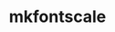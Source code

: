 ---
title: "mkfontscale"
layout: cache
categories: [package, develop]
meta: {"versions": ["1.2.3"], "compilers": ["gcc@=10.2.1", "gcc@=10.5.0", "gcc@=11.1.0", "gcc@=11.4.0", "gcc@=13.3.0", "oneapi@=2024.2.1"], "oss": ["centos7", "rhel8", "ubuntu20.04", "ubuntu22.04"], "platforms": ["linux"], "targets": ["aarch64", "x86_64_v3"], "stacks": ["data-vis-sdk", "developer-tools-aarch64-linux-gnu", "developer-tools-manylinux2014", "developer-tools-x86_64_v3-linux-gnu", "e4s", "e4s-oneapi", "hep", "root"], "num_specs": 44, "num_specs_by_stack": {"root": 44, "developer-tools-manylinux2014": 1, "developer-tools-x86_64_v3-linux-gnu": 7, "developer-tools-aarch64-linux-gnu": 7, "data-vis-sdk": 8, "hep": 7, "e4s": 7, "e4s-oneapi": 7}}
spec_details: [{"hash": "u5yucfjzbs7wf4ephrh3nslanwlytaxt", "compiler": "gcc@=10.2.1", "versions": ["1.2.3"], "os": "centos7", "platform": "linux", "target": "x86_64_v3", "variants": ["build_system=autotools"], "stacks": ["root", "developer-tools-manylinux2014"], "size": "-", "tarball": "https://binaries.spack.io/develop/build_cache/linux-centos7-x86_64_v3/gcc-10.2.1/mkfontscale-1.2.3/linux-centos7-x86_64_v3-gcc-10.2.1-mkfontscale-1.2.3-u5yucfjzbs7wf4ephrh3nslanwlytaxt.spack"}, {"hash": "hd4e5jm5iye7velejhe36ai3q353ture", "compiler": "gcc@=10.5.0", "versions": ["1.2.3"], "os": "centos7", "platform": "linux", "target": "x86_64_v3", "variants": ["build_system=autotools"], "stacks": ["root", "developer-tools-x86_64_v3-linux-gnu"], "size": "-", "tarball": "https://binaries.spack.io/develop/build_cache/linux-centos7-x86_64_v3/gcc-10.5.0/mkfontscale-1.2.3/linux-centos7-x86_64_v3-gcc-10.5.0-mkfontscale-1.2.3-hd4e5jm5iye7velejhe36ai3q353ture.spack"}, {"hash": "rrx6ft55xblj6pwgn4vdwfsdyjvorfmr", "compiler": "gcc@=10.5.0", "versions": ["1.2.3"], "os": "centos7", "platform": "linux", "target": "x86_64_v3", "variants": ["build_system=autotools"], "stacks": ["root", "developer-tools-x86_64_v3-linux-gnu"], "size": "-", "tarball": "https://binaries.spack.io/develop/build_cache/linux-centos7-x86_64_v3/gcc-10.5.0/mkfontscale-1.2.3/linux-centos7-x86_64_v3-gcc-10.5.0-mkfontscale-1.2.3-rrx6ft55xblj6pwgn4vdwfsdyjvorfmr.spack"}, {"hash": "4wt6y6grotzxafmyc2kzh5v4kbltcxci", "compiler": "gcc@=10.5.0", "versions": ["1.2.3"], "os": "centos7", "platform": "linux", "target": "x86_64_v3", "variants": ["build_system=autotools"], "stacks": ["root", "developer-tools-x86_64_v3-linux-gnu"], "size": "-", "tarball": "https://binaries.spack.io/develop/build_cache/linux-centos7-x86_64_v3/gcc-10.5.0/mkfontscale-1.2.3/linux-centos7-x86_64_v3-gcc-10.5.0-mkfontscale-1.2.3-4wt6y6grotzxafmyc2kzh5v4kbltcxci.spack"}, {"hash": "dttll6ev7axzh6dw5dpz73dwnmmssjhn", "compiler": "gcc@=10.5.0", "versions": ["1.2.3"], "os": "centos7", "platform": "linux", "target": "x86_64_v3", "variants": ["build_system=autotools"], "stacks": ["root", "developer-tools-x86_64_v3-linux-gnu"], "size": "-", "tarball": "https://binaries.spack.io/develop/build_cache/linux-centos7-x86_64_v3/gcc-10.5.0/mkfontscale-1.2.3/linux-centos7-x86_64_v3-gcc-10.5.0-mkfontscale-1.2.3-dttll6ev7axzh6dw5dpz73dwnmmssjhn.spack"}, {"hash": "uf5sklqdtvhfyxkfs6yuhl3cxfu2fjvy", "compiler": "gcc@=10.5.0", "versions": ["1.2.3"], "os": "centos7", "platform": "linux", "target": "x86_64_v3", "variants": ["build_system=autotools"], "stacks": ["root", "developer-tools-x86_64_v3-linux-gnu"], "size": "-", "tarball": "https://binaries.spack.io/develop/build_cache/linux-centos7-x86_64_v3/gcc-10.5.0/mkfontscale-1.2.3/linux-centos7-x86_64_v3-gcc-10.5.0-mkfontscale-1.2.3-uf5sklqdtvhfyxkfs6yuhl3cxfu2fjvy.spack"}, {"hash": "n2ycixa6h3bijm7p2zbyhm5ibo5h42pn", "compiler": "gcc@=10.5.0", "versions": ["1.2.3"], "os": "centos7", "platform": "linux", "target": "x86_64_v3", "variants": ["build_system=autotools"], "stacks": ["root", "developer-tools-x86_64_v3-linux-gnu"], "size": "-", "tarball": "https://binaries.spack.io/develop/build_cache/linux-centos7-x86_64_v3/gcc-10.5.0/mkfontscale-1.2.3/linux-centos7-x86_64_v3-gcc-10.5.0-mkfontscale-1.2.3-n2ycixa6h3bijm7p2zbyhm5ibo5h42pn.spack"}, {"hash": "j2mieofpwcvf5qs32zff2q3i72yhwoam", "compiler": "gcc@=10.5.0", "versions": ["1.2.3"], "os": "centos7", "platform": "linux", "target": "x86_64_v3", "variants": ["build_system=autotools"], "stacks": ["root", "developer-tools-x86_64_v3-linux-gnu"], "size": "-", "tarball": "https://binaries.spack.io/develop/build_cache/linux-centos7-x86_64_v3/gcc-10.5.0/mkfontscale-1.2.3/linux-centos7-x86_64_v3-gcc-10.5.0-mkfontscale-1.2.3-j2mieofpwcvf5qs32zff2q3i72yhwoam.spack"}, {"hash": "updfln3iz6yrgrzcuq7n5uh7u5pdcy2z", "compiler": "gcc@=13.3.0", "versions": ["1.2.3"], "os": "rhel8", "platform": "linux", "target": "aarch64", "variants": ["build_system=autotools"], "stacks": ["root", "developer-tools-aarch64-linux-gnu"], "size": "-", "tarball": "https://binaries.spack.io/develop/build_cache/linux-rhel8-aarch64/gcc-13.3.0/mkfontscale-1.2.3/linux-rhel8-aarch64-gcc-13.3.0-mkfontscale-1.2.3-updfln3iz6yrgrzcuq7n5uh7u5pdcy2z.spack"}, {"hash": "m4rrrztuna5f45dzb3ck5h4k6rtiiksu", "compiler": "gcc@=13.3.0", "versions": ["1.2.3"], "os": "rhel8", "platform": "linux", "target": "aarch64", "variants": ["build_system=autotools"], "stacks": ["root", "developer-tools-aarch64-linux-gnu"], "size": "-", "tarball": "https://binaries.spack.io/develop/build_cache/linux-rhel8-aarch64/gcc-13.3.0/mkfontscale-1.2.3/linux-rhel8-aarch64-gcc-13.3.0-mkfontscale-1.2.3-m4rrrztuna5f45dzb3ck5h4k6rtiiksu.spack"}, {"hash": "brxyouhwzazrbk35ngcq6uwbhrdbjkq7", "compiler": "gcc@=13.3.0", "versions": ["1.2.3"], "os": "rhel8", "platform": "linux", "target": "aarch64", "variants": ["build_system=autotools"], "stacks": ["root", "developer-tools-aarch64-linux-gnu"], "size": "-", "tarball": "https://binaries.spack.io/develop/build_cache/linux-rhel8-aarch64/gcc-13.3.0/mkfontscale-1.2.3/linux-rhel8-aarch64-gcc-13.3.0-mkfontscale-1.2.3-brxyouhwzazrbk35ngcq6uwbhrdbjkq7.spack"}, {"hash": "whkotpqgvrgqarpsumxcgd2cemfuk2tc", "compiler": "gcc@=13.3.0", "versions": ["1.2.3"], "os": "rhel8", "platform": "linux", "target": "aarch64", "variants": ["build_system=autotools"], "stacks": ["root", "developer-tools-aarch64-linux-gnu"], "size": "-", "tarball": "https://binaries.spack.io/develop/build_cache/linux-rhel8-aarch64/gcc-13.3.0/mkfontscale-1.2.3/linux-rhel8-aarch64-gcc-13.3.0-mkfontscale-1.2.3-whkotpqgvrgqarpsumxcgd2cemfuk2tc.spack"}, {"hash": "mwxddaqjjkjuib3phleg2dw3n6tgcwgd", "compiler": "gcc@=13.3.0", "versions": ["1.2.3"], "os": "rhel8", "platform": "linux", "target": "aarch64", "variants": ["build_system=autotools"], "stacks": ["root", "developer-tools-aarch64-linux-gnu"], "size": "-", "tarball": "https://binaries.spack.io/develop/build_cache/linux-rhel8-aarch64/gcc-13.3.0/mkfontscale-1.2.3/linux-rhel8-aarch64-gcc-13.3.0-mkfontscale-1.2.3-mwxddaqjjkjuib3phleg2dw3n6tgcwgd.spack"}, {"hash": "gsy6diqtqf6pnmrk5nlwihnv2t4se2nx", "compiler": "gcc@=13.3.0", "versions": ["1.2.3"], "os": "rhel8", "platform": "linux", "target": "aarch64", "variants": ["build_system=autotools"], "stacks": ["root", "developer-tools-aarch64-linux-gnu"], "size": "-", "tarball": "https://binaries.spack.io/develop/build_cache/linux-rhel8-aarch64/gcc-13.3.0/mkfontscale-1.2.3/linux-rhel8-aarch64-gcc-13.3.0-mkfontscale-1.2.3-gsy6diqtqf6pnmrk5nlwihnv2t4se2nx.spack"}, {"hash": "pp634mnofaw7rbd3jfoid7k2jeftnrjd", "compiler": "gcc@=13.3.0", "versions": ["1.2.3"], "os": "rhel8", "platform": "linux", "target": "aarch64", "variants": ["build_system=autotools"], "stacks": ["root", "developer-tools-aarch64-linux-gnu"], "size": "-", "tarball": "https://binaries.spack.io/develop/build_cache/linux-rhel8-aarch64/gcc-13.3.0/mkfontscale-1.2.3/linux-rhel8-aarch64-gcc-13.3.0-mkfontscale-1.2.3-pp634mnofaw7rbd3jfoid7k2jeftnrjd.spack"}, {"hash": "6xzxjrdtew7mspyzpk63hgfnzmkwvwqv", "compiler": "gcc@=11.1.0", "versions": ["1.2.3"], "os": "ubuntu20.04", "platform": "linux", "target": "x86_64_v3", "variants": ["build_system=autotools"], "stacks": ["root", "data-vis-sdk"], "size": "-", "tarball": "https://binaries.spack.io/develop/build_cache/linux-ubuntu20.04-x86_64_v3/gcc-11.1.0/mkfontscale-1.2.3/linux-ubuntu20.04-x86_64_v3-gcc-11.1.0-mkfontscale-1.2.3-6xzxjrdtew7mspyzpk63hgfnzmkwvwqv.spack"}, {"hash": "vlatpcunjph6q6huc6nobfsqbcqbgjd6", "compiler": "gcc@=11.1.0", "versions": ["1.2.3"], "os": "ubuntu20.04", "platform": "linux", "target": "x86_64_v3", "variants": ["build_system=autotools"], "stacks": ["root", "data-vis-sdk"], "size": "-", "tarball": "https://binaries.spack.io/develop/build_cache/linux-ubuntu20.04-x86_64_v3/gcc-11.1.0/mkfontscale-1.2.3/linux-ubuntu20.04-x86_64_v3-gcc-11.1.0-mkfontscale-1.2.3-vlatpcunjph6q6huc6nobfsqbcqbgjd6.spack"}, {"hash": "ssk6wp37nmttpn4rabft62myvf2fecaa", "compiler": "gcc@=11.1.0", "versions": ["1.2.3"], "os": "ubuntu20.04", "platform": "linux", "target": "x86_64_v3", "variants": ["build_system=autotools"], "stacks": ["root", "data-vis-sdk"], "size": "-", "tarball": "https://binaries.spack.io/develop/build_cache/linux-ubuntu20.04-x86_64_v3/gcc-11.1.0/mkfontscale-1.2.3/linux-ubuntu20.04-x86_64_v3-gcc-11.1.0-mkfontscale-1.2.3-ssk6wp37nmttpn4rabft62myvf2fecaa.spack"}, {"hash": "ppjnhkzpafvedkuparvypmjkzgepcam3", "compiler": "gcc@=11.1.0", "versions": ["1.2.3"], "os": "ubuntu20.04", "platform": "linux", "target": "x86_64_v3", "variants": ["build_system=autotools"], "stacks": ["root", "data-vis-sdk"], "size": "-", "tarball": "https://binaries.spack.io/develop/build_cache/linux-ubuntu20.04-x86_64_v3/gcc-11.1.0/mkfontscale-1.2.3/linux-ubuntu20.04-x86_64_v3-gcc-11.1.0-mkfontscale-1.2.3-ppjnhkzpafvedkuparvypmjkzgepcam3.spack"}, {"hash": "cvnq3eccen44proj27r764k4ue25rws2", "compiler": "gcc@=11.1.0", "versions": ["1.2.3"], "os": "ubuntu20.04", "platform": "linux", "target": "x86_64_v3", "variants": ["build_system=autotools"], "stacks": ["root", "data-vis-sdk"], "size": "-", "tarball": "https://binaries.spack.io/develop/build_cache/linux-ubuntu20.04-x86_64_v3/gcc-11.1.0/mkfontscale-1.2.3/linux-ubuntu20.04-x86_64_v3-gcc-11.1.0-mkfontscale-1.2.3-cvnq3eccen44proj27r764k4ue25rws2.spack"}, {"hash": "hvgsi2vojlslob74x2s3yeudmljt3eet", "compiler": "gcc@=11.1.0", "versions": ["1.2.3"], "os": "ubuntu20.04", "platform": "linux", "target": "x86_64_v3", "variants": ["build_system=autotools"], "stacks": ["root", "data-vis-sdk"], "size": "-", "tarball": "https://binaries.spack.io/develop/build_cache/linux-ubuntu20.04-x86_64_v3/gcc-11.1.0/mkfontscale-1.2.3/linux-ubuntu20.04-x86_64_v3-gcc-11.1.0-mkfontscale-1.2.3-hvgsi2vojlslob74x2s3yeudmljt3eet.spack"}, {"hash": "y6ylh6yoq54jobkwzfvpw7yyr6gxudfj", "compiler": "gcc@=11.1.0", "versions": ["1.2.3"], "os": "ubuntu20.04", "platform": "linux", "target": "x86_64_v3", "variants": ["build_system=autotools"], "stacks": ["root", "data-vis-sdk"], "size": "-", "tarball": "https://binaries.spack.io/develop/build_cache/linux-ubuntu20.04-x86_64_v3/gcc-11.1.0/mkfontscale-1.2.3/linux-ubuntu20.04-x86_64_v3-gcc-11.1.0-mkfontscale-1.2.3-y6ylh6yoq54jobkwzfvpw7yyr6gxudfj.spack"}, {"hash": "4aaxrg4rtorsqobpquubxugcsvtpstt5", "compiler": "gcc@=11.1.0", "versions": ["1.2.3"], "os": "ubuntu20.04", "platform": "linux", "target": "x86_64_v3", "variants": ["build_system=autotools"], "stacks": ["root", "data-vis-sdk"], "size": "-", "tarball": "https://binaries.spack.io/develop/build_cache/linux-ubuntu20.04-x86_64_v3/gcc-11.1.0/mkfontscale-1.2.3/linux-ubuntu20.04-x86_64_v3-gcc-11.1.0-mkfontscale-1.2.3-4aaxrg4rtorsqobpquubxugcsvtpstt5.spack"}, {"hash": "gupiqubpmr7vx6cnnehveaiyfbadpbao", "compiler": "gcc@=11.4.0", "versions": ["1.2.3"], "os": "ubuntu22.04", "platform": "linux", "target": "x86_64_v3", "variants": ["build_system=autotools"], "stacks": ["root", "hep"], "size": "-", "tarball": "https://binaries.spack.io/develop/build_cache/linux-ubuntu22.04-x86_64_v3/gcc-11.4.0/mkfontscale-1.2.3/linux-ubuntu22.04-x86_64_v3-gcc-11.4.0-mkfontscale-1.2.3-gupiqubpmr7vx6cnnehveaiyfbadpbao.spack"}, {"hash": "3hsvto5k76ygaggt7s5fxxzp33y5tc4u", "compiler": "gcc@=11.4.0", "versions": ["1.2.3"], "os": "ubuntu22.04", "platform": "linux", "target": "x86_64_v3", "variants": ["build_system=autotools"], "stacks": ["root", "hep"], "size": "-", "tarball": "https://binaries.spack.io/develop/build_cache/linux-ubuntu22.04-x86_64_v3/gcc-11.4.0/mkfontscale-1.2.3/linux-ubuntu22.04-x86_64_v3-gcc-11.4.0-mkfontscale-1.2.3-3hsvto5k76ygaggt7s5fxxzp33y5tc4u.spack"}, {"hash": "qmajtkoqsgtdgpyniaczpjqj2lai2xeq", "compiler": "gcc@=11.4.0", "versions": ["1.2.3"], "os": "ubuntu22.04", "platform": "linux", "target": "x86_64_v3", "variants": ["build_system=autotools"], "stacks": ["root", "hep"], "size": "-", "tarball": "https://binaries.spack.io/develop/build_cache/linux-ubuntu22.04-x86_64_v3/gcc-11.4.0/mkfontscale-1.2.3/linux-ubuntu22.04-x86_64_v3-gcc-11.4.0-mkfontscale-1.2.3-qmajtkoqsgtdgpyniaczpjqj2lai2xeq.spack"}, {"hash": "n2f5byhdiw6z42ad25eb4ti3tezmnwn5", "compiler": "gcc@=11.4.0", "versions": ["1.2.3"], "os": "ubuntu22.04", "platform": "linux", "target": "x86_64_v3", "variants": ["build_system=autotools"], "stacks": ["root", "hep"], "size": "-", "tarball": "https://binaries.spack.io/develop/build_cache/linux-ubuntu22.04-x86_64_v3/gcc-11.4.0/mkfontscale-1.2.3/linux-ubuntu22.04-x86_64_v3-gcc-11.4.0-mkfontscale-1.2.3-n2f5byhdiw6z42ad25eb4ti3tezmnwn5.spack"}, {"hash": "6pfc4iolxshmos2zp5una46q4tgkbnr5", "compiler": "gcc@=11.4.0", "versions": ["1.2.3"], "os": "ubuntu22.04", "platform": "linux", "target": "x86_64_v3", "variants": ["build_system=autotools"], "stacks": ["root", "hep"], "size": "-", "tarball": "https://binaries.spack.io/develop/build_cache/linux-ubuntu22.04-x86_64_v3/gcc-11.4.0/mkfontscale-1.2.3/linux-ubuntu22.04-x86_64_v3-gcc-11.4.0-mkfontscale-1.2.3-6pfc4iolxshmos2zp5una46q4tgkbnr5.spack"}, {"hash": "dc3xoq7c6o6ldg5qg3ijf2usg755szjn", "compiler": "gcc@=11.4.0", "versions": ["1.2.3"], "os": "ubuntu22.04", "platform": "linux", "target": "x86_64_v3", "variants": ["build_system=autotools"], "stacks": ["root", "hep"], "size": "-", "tarball": "https://binaries.spack.io/develop/build_cache/linux-ubuntu22.04-x86_64_v3/gcc-11.4.0/mkfontscale-1.2.3/linux-ubuntu22.04-x86_64_v3-gcc-11.4.0-mkfontscale-1.2.3-dc3xoq7c6o6ldg5qg3ijf2usg755szjn.spack"}, {"hash": "d7xg3jaca3dmwtsf65h3nsd3olticux5", "compiler": "gcc@=11.4.0", "versions": ["1.2.3"], "os": "ubuntu22.04", "platform": "linux", "target": "x86_64_v3", "variants": ["build_system=autotools"], "stacks": ["root", "hep"], "size": "-", "tarball": "https://binaries.spack.io/develop/build_cache/linux-ubuntu22.04-x86_64_v3/gcc-11.4.0/mkfontscale-1.2.3/linux-ubuntu22.04-x86_64_v3-gcc-11.4.0-mkfontscale-1.2.3-d7xg3jaca3dmwtsf65h3nsd3olticux5.spack"}, {"hash": "gscmzqo6eikppkj262rfkcnsmjcn3okw", "compiler": "gcc@=11.4.0", "versions": ["1.2.3"], "os": "ubuntu22.04", "platform": "linux", "target": "x86_64_v3", "variants": ["build_system=autotools"], "stacks": ["root", "e4s"], "size": "-", "tarball": "https://binaries.spack.io/develop/build_cache/linux-ubuntu22.04-x86_64_v3/gcc-11.4.0/mkfontscale-1.2.3/linux-ubuntu22.04-x86_64_v3-gcc-11.4.0-mkfontscale-1.2.3-gscmzqo6eikppkj262rfkcnsmjcn3okw.spack"}, {"hash": "6poj42mmn7l6jin2oq7ai4z425i345vf", "compiler": "gcc@=11.4.0", "versions": ["1.2.3"], "os": "ubuntu22.04", "platform": "linux", "target": "x86_64_v3", "variants": ["build_system=autotools"], "stacks": ["root", "e4s"], "size": "-", "tarball": "https://binaries.spack.io/develop/build_cache/linux-ubuntu22.04-x86_64_v3/gcc-11.4.0/mkfontscale-1.2.3/linux-ubuntu22.04-x86_64_v3-gcc-11.4.0-mkfontscale-1.2.3-6poj42mmn7l6jin2oq7ai4z425i345vf.spack"}, {"hash": "rfee5glbroohqvm26rtjclpun33hvohe", "compiler": "gcc@=11.4.0", "versions": ["1.2.3"], "os": "ubuntu22.04", "platform": "linux", "target": "x86_64_v3", "variants": ["build_system=autotools"], "stacks": ["root", "e4s"], "size": "-", "tarball": "https://binaries.spack.io/develop/build_cache/linux-ubuntu22.04-x86_64_v3/gcc-11.4.0/mkfontscale-1.2.3/linux-ubuntu22.04-x86_64_v3-gcc-11.4.0-mkfontscale-1.2.3-rfee5glbroohqvm26rtjclpun33hvohe.spack"}, {"hash": "rsove3zon72yvqb4qws4orhcep7m664e", "compiler": "gcc@=11.4.0", "versions": ["1.2.3"], "os": "ubuntu22.04", "platform": "linux", "target": "x86_64_v3", "variants": ["build_system=autotools"], "stacks": ["root", "e4s"], "size": "-", "tarball": "https://binaries.spack.io/develop/build_cache/linux-ubuntu22.04-x86_64_v3/gcc-11.4.0/mkfontscale-1.2.3/linux-ubuntu22.04-x86_64_v3-gcc-11.4.0-mkfontscale-1.2.3-rsove3zon72yvqb4qws4orhcep7m664e.spack"}, {"hash": "l5ij2zy76rf7aijhja55jim74nrojssu", "compiler": "gcc@=11.4.0", "versions": ["1.2.3"], "os": "ubuntu22.04", "platform": "linux", "target": "x86_64_v3", "variants": ["build_system=autotools"], "stacks": ["root", "e4s"], "size": "-", "tarball": "https://binaries.spack.io/develop/build_cache/linux-ubuntu22.04-x86_64_v3/gcc-11.4.0/mkfontscale-1.2.3/linux-ubuntu22.04-x86_64_v3-gcc-11.4.0-mkfontscale-1.2.3-l5ij2zy76rf7aijhja55jim74nrojssu.spack"}, {"hash": "ktvmaqt6g2w63r367gvxxfo4voptsjky", "compiler": "gcc@=11.4.0", "versions": ["1.2.3"], "os": "ubuntu22.04", "platform": "linux", "target": "x86_64_v3", "variants": ["build_system=autotools"], "stacks": ["root", "e4s"], "size": "-", "tarball": "https://binaries.spack.io/develop/build_cache/linux-ubuntu22.04-x86_64_v3/gcc-11.4.0/mkfontscale-1.2.3/linux-ubuntu22.04-x86_64_v3-gcc-11.4.0-mkfontscale-1.2.3-ktvmaqt6g2w63r367gvxxfo4voptsjky.spack"}, {"hash": "gfztzdhmniz6swow3ifwwnpurjjyj7fg", "compiler": "gcc@=11.4.0", "versions": ["1.2.3"], "os": "ubuntu22.04", "platform": "linux", "target": "x86_64_v3", "variants": ["build_system=autotools"], "stacks": ["root", "e4s"], "size": "-", "tarball": "https://binaries.spack.io/develop/build_cache/linux-ubuntu22.04-x86_64_v3/gcc-11.4.0/mkfontscale-1.2.3/linux-ubuntu22.04-x86_64_v3-gcc-11.4.0-mkfontscale-1.2.3-gfztzdhmniz6swow3ifwwnpurjjyj7fg.spack"}, {"hash": "ayzjaibglreep3yespu7vuq7w2kdzm7c", "compiler": "oneapi@=2024.2.1", "versions": ["1.2.3"], "os": "ubuntu22.04", "platform": "linux", "target": "x86_64_v3", "variants": ["build_system=autotools"], "stacks": ["root", "e4s-oneapi"], "size": "-", "tarball": "https://binaries.spack.io/develop/build_cache/linux-ubuntu22.04-x86_64_v3/oneapi-2024.2.1/mkfontscale-1.2.3/linux-ubuntu22.04-x86_64_v3-oneapi-2024.2.1-mkfontscale-1.2.3-ayzjaibglreep3yespu7vuq7w2kdzm7c.spack"}, {"hash": "6hixeu3ps2p4slzgp5lsbjvevi5xxdtr", "compiler": "oneapi@=2024.2.1", "versions": ["1.2.3"], "os": "ubuntu22.04", "platform": "linux", "target": "x86_64_v3", "variants": ["build_system=autotools"], "stacks": ["root", "e4s-oneapi"], "size": "-", "tarball": "https://binaries.spack.io/develop/build_cache/linux-ubuntu22.04-x86_64_v3/oneapi-2024.2.1/mkfontscale-1.2.3/linux-ubuntu22.04-x86_64_v3-oneapi-2024.2.1-mkfontscale-1.2.3-6hixeu3ps2p4slzgp5lsbjvevi5xxdtr.spack"}, {"hash": "ambheieaghahrvnh6ne4spak4ocfopea", "compiler": "oneapi@=2024.2.1", "versions": ["1.2.3"], "os": "ubuntu22.04", "platform": "linux", "target": "x86_64_v3", "variants": ["build_system=autotools"], "stacks": ["root", "e4s-oneapi"], "size": "-", "tarball": "https://binaries.spack.io/develop/build_cache/linux-ubuntu22.04-x86_64_v3/oneapi-2024.2.1/mkfontscale-1.2.3/linux-ubuntu22.04-x86_64_v3-oneapi-2024.2.1-mkfontscale-1.2.3-ambheieaghahrvnh6ne4spak4ocfopea.spack"}, {"hash": "tpa3yk6jcdd3qvlpnjggu4fhptjdnbnv", "compiler": "oneapi@=2024.2.1", "versions": ["1.2.3"], "os": "ubuntu22.04", "platform": "linux", "target": "x86_64_v3", "variants": ["build_system=autotools"], "stacks": ["root", "e4s-oneapi"], "size": "-", "tarball": "https://binaries.spack.io/develop/build_cache/linux-ubuntu22.04-x86_64_v3/oneapi-2024.2.1/mkfontscale-1.2.3/linux-ubuntu22.04-x86_64_v3-oneapi-2024.2.1-mkfontscale-1.2.3-tpa3yk6jcdd3qvlpnjggu4fhptjdnbnv.spack"}, {"hash": "klweofk22ydco5atybe67w2kx5oh62vb", "compiler": "oneapi@=2024.2.1", "versions": ["1.2.3"], "os": "ubuntu22.04", "platform": "linux", "target": "x86_64_v3", "variants": ["build_system=autotools"], "stacks": ["root", "e4s-oneapi"], "size": "-", "tarball": "https://binaries.spack.io/develop/build_cache/linux-ubuntu22.04-x86_64_v3/oneapi-2024.2.1/mkfontscale-1.2.3/linux-ubuntu22.04-x86_64_v3-oneapi-2024.2.1-mkfontscale-1.2.3-klweofk22ydco5atybe67w2kx5oh62vb.spack"}, {"hash": "oavx2r6xn457tyxdvqvtd4ce2wq3whfd", "compiler": "oneapi@=2024.2.1", "versions": ["1.2.3"], "os": "ubuntu22.04", "platform": "linux", "target": "x86_64_v3", "variants": ["build_system=autotools"], "stacks": ["root", "e4s-oneapi"], "size": "-", "tarball": "https://binaries.spack.io/develop/build_cache/linux-ubuntu22.04-x86_64_v3/oneapi-2024.2.1/mkfontscale-1.2.3/linux-ubuntu22.04-x86_64_v3-oneapi-2024.2.1-mkfontscale-1.2.3-oavx2r6xn457tyxdvqvtd4ce2wq3whfd.spack"}, {"hash": "xhxd54chuugzav5mkdenmn3tvryxrld5", "compiler": "oneapi@=2024.2.1", "versions": ["1.2.3"], "os": "ubuntu22.04", "platform": "linux", "target": "x86_64_v3", "variants": ["build_system=autotools"], "stacks": ["root", "e4s-oneapi"], "size": "-", "tarball": "https://binaries.spack.io/develop/build_cache/linux-ubuntu22.04-x86_64_v3/oneapi-2024.2.1/mkfontscale-1.2.3/linux-ubuntu22.04-x86_64_v3-oneapi-2024.2.1-mkfontscale-1.2.3-xhxd54chuugzav5mkdenmn3tvryxrld5.spack"}]
---